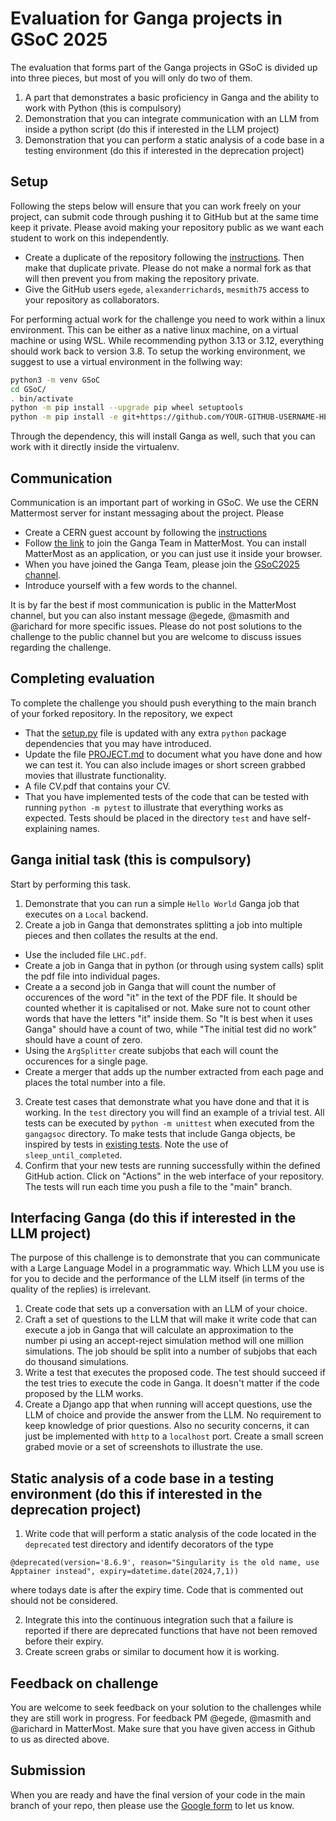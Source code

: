 # Evaluation for Ganga projects in GSoC 2025

The evaluation that forms part of the Ganga projects in GSoC is divided up into three pieces, but most of you will only do two of them.

1) A part that demonstrates a basic proficiency in Ganga and the ability to work with Python (this is compulsory)
2) Demonstration that you can integrate communication with an LLM from inside a python script (do this if interested in the LLM project)
3) Demonstration that you can perform a static analysis of a code base in a testing environment (do this if interested in the deprecation project)
   
## Setup
Following the steps below will ensure that you can work freely on your project, can submit code through pushing it to GitHub but at the same time keep it private. Please avoid making your repository public as we want each student to work on this independently.

- Create a duplicate of the repository following the [instructions](https://help.github.com/en/github/creating-cloning-and-archiving-repositories/duplicating-a-repository). Then make that duplicate private. Please do not make a normal fork as that will then prevent you from making the repository private.
- Give the GitHub users `egede`, `alexanderrichards`, `mesmith75` access to your repository as collaborators.

For performing actual work for the challenge you need to work within a linux environment. This can be either as a native linux machine, on a virtual machine or using WSL. While recommending python 3.13 or 3.12, everything should work back to version 3.8. To setup the working environment, we suggest to use a virtual environment in the follwing way:

```bash
python3 -m venv GSoC
cd GSoC/
. bin/activate
python -m pip install --upgrade pip wheel setuptools
python -m pip install -e git+https://github.com/YOUR-GITHUB-USERNAME-HERE/GangaGSoC2025#egg=gangagsoc
```

Through the dependency, this will install Ganga as well, such that you can work with it directly inside the virtualenv.

## Communication

Communication is an important part of working in GSoC. We use the CERN Mattermost server for instant messaging about the project. Please
- Create a CERN guest account by following the [instructions](https://users-portal.web.cern.ch/guest-registration)
- Follow [the link](https://mattermost.web.cern.ch/signup_user_complete/?id=6t4p1zptyp8pdn6ptore9ex9hw) to
  join the Ganga Team in MatterMost. You can install MatterMost as an application, or you can just use it inside your browser.
- When you have joined the Ganga Team, please join the [GSoC2025 channel](https://mattermost.web.cern.ch/ganga/channels/gsoc-2025).
- Introduce yourself with a few words to the channel.

It is by far the best if most communication is public in the MatterMost channel, but you can also instant message @egede, @masmith and @arichard for more specific issues. Please do not post solutions to the challenge to the public channel but you are welcome to discuss issues regarding the challenge.

## Completing evaluation

To complete the challenge you should push everything to the main branch of your forked repository. In the repository, we expect
- That the [setup.py](setup.py) file is updated with any extra `python` package dependencies that you may have introduced.
- Update the file [PROJECT.md](PROJECT.md) to document what you have done and how we can test it. You can also include images or short screen grabbed movies that illustrate functionality.
- A file CV.pdf that contains your CV.
- That you have implemented tests of the code that can be tested with running `python -m pytest` to illustrate that everything works as expected. Tests should be placed in the directory `test` and have self-explaining names.

## Ganga initial task (this is compulsory)

Start by performing this task.

1) Demonstrate that you can run a simple `Hello World` Ganga job that executes on a `Local` backend.
2) Create a job in Ganga that demonstrates splitting a job into multiple pieces and then collates the results at the end.
  - Use the included file `LHC.pdf`.
  - Create a job in Ganga that in python (or through using system calls) split the pdf file into individual pages. 
  - Create a a second job in Ganga that will count the number of occurences of the word "it" in the text of the PDF file. It should be counted whether it is capitalised or not. Make sure not to count other words that have the letters "it" inside them. So "It is best when it uses Ganga" should have a count of two, while "The initial test did no work" should have a count of zero.
  - Using the `ArgSplitter` create subjobs that each will count the occurences for a single page.
  - Create a merger that adds up the number extracted from each page and places the total number into a file.
 3) Create test cases that demonstrate what you have done and that it is working. In the `test` directory you will find an example of a trivial test. All tests can be executed by `python -m unittest` when executed from the `gangagsoc` directory. To make tests that include Ganga objects, be inspired by tests in [existing tests](https://github.com/ganga-devs/ganga/blob/develop/ganga/GangaCore/test/GPI/TestArgSplitter.py). Note the use of `sleep_until_completed`.
 4) Confirm that your new tests are running successfully within the defined GitHub action. Click on "Actions" in the web interface of your repository. The tests will run each time you push a file to the "main" branch.

## Interfacing Ganga (do this if interested in the LLM project)

The purpose of this challenge is to demonstrate that you can communicate with a Large Language Model in a programmatic way. Which LLM you use is for you to decide and the performance of the LLM itself (in terms of the quality of the replies) is irrelevant.

1) Create code that sets up a conversation with an LLM of your choice.
2) Craft a set of questions to the LLM that will make it write code that can execute a job in Ganga that will calculate an approximation to the number pi using an accept-reject simulation method will one million simulations. The job should be split into a number of subjobs that each do thousand simulations.
3) Write a test that executes the proposed code. The test should succeed if the test tries to execute the code in Ganga. It doesn't matter if the code proposed by the LLM works.
4) Create a Django app that when running will accept questions, use the LLM of choice and provide the answer from the LLM. No requirement to keep knowledge of prior questions. Also no security concerns, it can just be implemented with `http` to a `localhost` port. Create a small screen grabed movie or a set of screenshots to illustrate the use.

## Static analysis of a code base in a testing environment (do this if interested in the deprecation project)

1) Write code that will perform a static analysis of the code located in the `deprecated` test directory and identify decorators of the type
```
@deprecated(version='8.6.9', reason="Singularity is the old name, use Apptainer instead", expiry=datetime.date(2024,7,1))
```
   where todays date is after the expiry time. Code that is commented out should not be considered.

2) Integrate this into the continuous integration such that a failure is reported if there are deprecated functions that have not been removed before their expiry.
3) Create screen grabs or similar to document how it is working.

## Feedback on challenge
You are welcome to seek feedback on your solution to the challenges while they are still work in progress. For feedback PM @egede, @masmith and @arichard in MatterMost. Make sure that you have given access in Github to us as directed above.

## Submission
When you are ready and have the final version of your code in the main branch of your repo, then please use the [Google form](https://docs.google.com/forms/d/e/1FAIpQLScCrQBFrm0auXYJqKuzDGkjoHdj-fV7hvo_TKBc85nJpIIY1A/viewform) to let us know.
